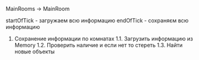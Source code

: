 MainRooms -> MainRoom

startOfTick - загружаем всю информацию
endOfTick - сохраняєм всю информацию


1. Сохранение информации по комнатах
    1.1. Загрузить информацию из Memory
    1.2. Проверить наличие и если нет то стереть
    1.3. Найти новые объекты

